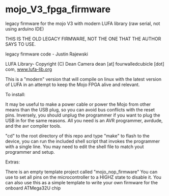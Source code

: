 # mojo_V3_fpga_firmware
legacy firmware for the mojo V3 with modern LUFA library (raw serial, not using arduino IDE) 

THIS IS THE OLD LEGACY FIRMWARE, NOT THE ONE THAT THE AUTHOR SAYS TO USE. 

legacy firmware code - Justin Rajewski

LUFA Library- Copyright (C) Dean Camera 
dean [at] fourwalledcubicle [dot] com, www.lufa-lib.org

This is a "modern" version that will compile on linux with the latest version of LUFA in an attempt to keep the Mojo FPGA alive and relevant. 


To install:

It may be useful to make a power cable or power the Mojo from other means than the USB plug, so you can avoid bus conflicts with the reset pins.
Inversely, you should unplug the programmer if you want to plug the USB in for the same reasons. 
All you need is an AVR programmer, avrdude, and the avr compiler tools.  

"cd" to the root directory of this repo and type "make" 
to flash to the device, you can run the included shell script that invokes the programmer with a single line.
You may need to edit the shell file to match yout programmer and setup. 


Extras:

There is an empty template project called "mojo_nop_firmware" 
You can use to set all pins on the microcontroller to a HIGHZ state to disable it. 
You can also use this as a simple template to write your own firmware for the onboard ATMega32U chip 

